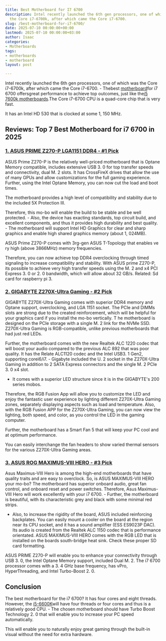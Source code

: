 ```yaml
---
title: Best Motherboard for I7 6700
description: Intel recently launched the 6th gen processors, one of which was 
  the Core i7-6700k, after which came the Core i7-6700.
slug: /best-motherboard-for-i7-6700/
date: 2025-07-10 00:00:00+00:00
lastmod: 2025-07-10 00:00:00+03:00
author: Isaac
categories:
- Motherboards
tags:
- motherboards
- motherboard
layout: post

---
```

Intel recently launched the 6th gen processors, one of which was the Core i7-6700k, after which came the Core i7-6700. - Thebest [motherboard](https://pestpolicy.com/best-motherboard-for-gaming/)for i7 6700 offersgreat performance to achieve top outcomes, just like the[i5 7600k motherboards](https://pestpolicy.com/best-motherboard-for-i5-7600k/).The Core i7-6700 CPU is a quad-core chip that is very fast.

It has an Intel HD 530 that is clocked at some 1, 150 MHz.

##  Reviews: Top 7 Best Motherboard for i7 6700 in 2025

###  [1. ASUS PRIME Z270-P LGA1151 DDR4 - #1 Pick](https://www.amazon.com/dp/B01NAGY3C8/?tag=p-policy-20)

ASUS Prime Z270-P is the relatively well-priced motherboard that is Optane Memory compatible, includes extensive USB 3. 0 for top transfer speeds and connectivity, dual M. 2 slots. It has CrossFireX drives that allow the use of many GPUs and allow customizations for the full gaming experience. Further, using the Intel Optane Memory, you can now cut the load and boot times.

The motherboard provides a high level of compatibility and stability due to the included 5X Protection III.

Therefore, this mo-bo will enable the build to be stable and be well protected. - Also, the device has exacting standards, top circuit build, and excellent components, and thus it provides high durability and best quality. - The motherboard will support Intel HD Graphics for clear and sharp graphics and enable high shared graphics memory (about 1, 024MB).

ASUS Prime Z270-P comes with 3rg-gen ASUS T-Topology that enables ve ry high (above 3866MHz) memory frequencies.

Therefore, you can now achieve top DDR4 overclocking through timed signaling to increase compatibility and stability. With ASUS prime Z270-P, its possible to achieve very high transfer speeds using the M. 2 and x4 PCI Express 3. 0 or 2. 0 bandwidth, which will allow about 32 GB/s. Related: Sd card for raspberry pi 3.

###  [2. GIGABYTE Z270X-Ultra Gaming - #2 Pick](https://www.amazon.com/dp/B01N66ZESI/?tag=p-policy-20)

GIGABYTE Z270X-Ultra Gaming comes with superior DDR4 memory and Optane support, overclocking, and LGA 1151 socket. The PCIe and DIMMs slots are strong due to the created reinforcement, which will be helpful for your graphics card if you install the mo-bo vertically. T he motherboard is designed on the PCIe storage with a single M. 2 link for the NVMe SSD. Z270X-Ultra Gaming is RGB-compatible, unlike previous motherboards that had just red LEDs.

Further, the motherboard comes with the new Realtek ALC 1220 codec that will boost your audio compared to the previous ALC 892 that was poor quality. It has the Relate ALC1120 codec and the Intel USB3. 1 Gen2, supporting corei6/i7. - Gigabyte included the U. 2 socket in the Z270X-Ultra Gaming in addition to 2 SATA Express connectors and the single M. 2 PCIe 3. 0 x4 slot.

- It comes with a superior LED structure since it is in the GIGABYTE's 200 series mobos.

Therefore, the RGB Fusion App will allow you to customize the LED and enjoy the fantastic user experience by lighting different Z270X-Ultra Gaming zones, separately displaying aspects such as load and temperature. Also, with the RGB Fusion APP for the Z270X-Ultra Gaming, you can now view the lighting, both speed, and color, as you control the LED in the gaming computer.

Further, the motherboard has a Smart Fan 5 that will keep your PC cool and at optimum performance.

You can easily interchange the fan headers to show varied thermal sensors for the various Z270X-Ultra Gaming areas.

###  [3. ASUS ROG MAXIMUS-VIII HERO - #3 Pick](https://www.amazon.com/dp/B0126R4F8W/?tag=p-policy-20)

Asus Maximus-VIII Hero is among the high-end motherboards that have quality traits and are easy to overclock. So, is ASUS MAXIMUS-VIII HERO your mo-bo? The motherboard has superior onboard audio, great fan control, and onboard reset and power switches. Therefore, Asus Maximus-VIII Hero will work excellently with your i7 6700. - Further, the motherboard is beautiful, with its characteristic grey and black with some minimal red strips.

- Also, to increase the rigidity of the board, ASUS included reinforcing backplates. You can easily mount a cooler on the board at the region near its CPU socket, and it has a sound amplifier (ESS ES9023P DAC). Its audio is created from the Realtek ALC 1150 codec that is performance orientated. ASUS MAXIMUS-VIII HERO comes with the RGB LED that is installed on the boards south-bridge heat sink. Check these proper SD card formatting.

ASUS PRIME Z270-P will enable you to enhance your connectivity through USB 3. 0, the Intel Optane Memory support, included Dual M. 2. The i7 6700 processor comes with a 3. 4 GHz base frequency, has vPro, HyperThreading, and Intel Turbo-Boost 2. 0.

##  Conclusion

The best motherboard for the i7 6700? It has four cores and eight threads. However, the [i5-6600K](https://pestpolicy.com/best-motherboard-for-i5-6600k/)will have four threads or four cores and thus is a relatively good CPU. - The chosen motherboard should have Turbo Boost Technology 2. 0 that will enable you to increase your PC speed automatically.

This will enable you to naturally enjoy great gaming through the built-in visual without the need for extra hardware.
